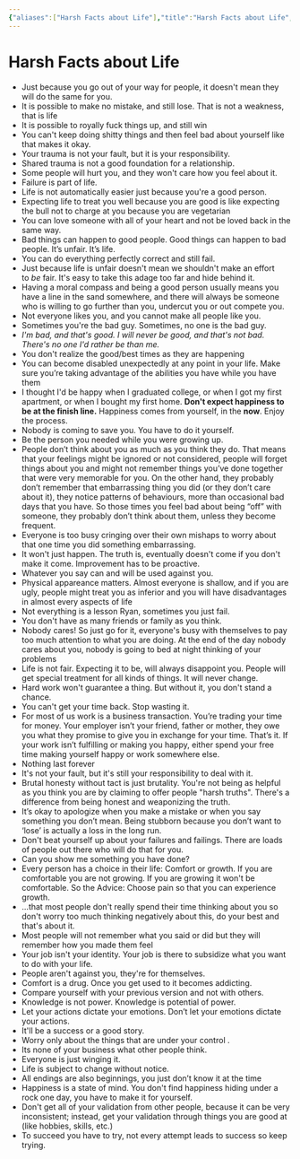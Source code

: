 ```yaml
---
{"aliases":["Harsh Facts about Life"],"title":"Harsh Facts about Life","date":"2022-10-25 10:23","tags":["life"],"dg-publish":true,"permalink":"/life-harsh-fact/","dgPassFrontmatter":true}
---
```



# Harsh Facts about Life

- Just because you go out of your way for people, it doesn't mean they will do the same for you.
- It is possible to make no mistake, and still lose. That is not a weakness, that is life
- It is possible to royally fuck things up, and still win
- You can't keep doing shitty things and then feel bad about yourself like that makes it okay.
- Your trauma is not your fault, but it is your responsibility.
- Shared trauma is not a good foundation for a relationship.
- Some people will hurt you, and they won't care how you feel about it.
- Failure is part of life.
- Life is not automatically easier just because you're a good person.
- Expecting life to treat you well because you are good is like expecting the bull not to charge at you because you are vegetarian
- You can love someone with all of your heart and not be loved back in the same way.
- Bad things can happen to good people. Good things can happen to bad people. It’s unfair. It’s life.
- You can do everything perfectly correct and still fail.
- Just because life is unfair doesn't mean we shouldn't make an effort to _be_ fair. It's easy to take this adage too far and hide behind it.
- Having a moral compass and being a good person usually means you have a line in the sand somewhere, and there will always be someone who is willing to go further than you, undercut you or out compete you.
- Not everyone likes you, and you cannot make all people like you.
- Sometimes you're the bad guy. Sometimes, no one is the bad guy.
- _I'm bad, and that's good. I will never be good, and that's not bad. There's no one I'd rather be than me._
- You don't realize the good/best times as they are happening
- You can become disabled unexpectedly at any point in your life. Make sure you’re taking advantage of the abilities you have while you have them
- I thought I'd be happy when I graduated college, or when I got my first apartment, or when I bought my first home. **Don't expect happiness to be at the finish line.** Happiness comes from yourself, in the **now**. Enjoy the process.
- Nobody is coming to save you. You have to do it yourself.
- Be the person you needed while you were growing up.
- People don’t think about you as much as you think they do. That means that your feelings might be ignored or not considered, people will forget things about you and might not remember things you’ve done together that were very memorable for you. On the other hand, they probably don’t remember that embarrassing thing you did (or they don’t care about it), they notice patterns of behaviours, more than occasional bad days that you have. So those times you feel bad about being “off” with someone, they probably don’t think about them, unless they become frequent.
- Everyone is too busy cringing over their own mishaps to worry about that one time you did something embarrassing.
- It won't just happen. The truth is, eventually doesn't come if you don't make it come. Improvement has to be proactive.
- Whatever you say can and will be used against you.
- Physical appareance matters. Almost everyone is shallow, and if you are ugly, people might treat you as inferior and you will have disadvantages in almost every aspects of life
- Not everything is a lesson Ryan, sometimes you just fail.
- You don't have as many friends or family as you think.
- Nobody cares! So just go for it, everyone's busy with themselves to pay too much attention to what you are doing. At the end of the day nobody cares about you, nobody is going to bed at night thinking of your problems
- Life is not fair. Expecting it to be, will always disappoint you. People will get special treatment for all kinds of things. It will never change.
- Hard work won't guarantee a thing. But without it, you don't stand a chance.
- You can't get your time back. Stop wasting it.
- For most of us work is a business transaction. You’re trading your time for money. Your employer isn’t your friend, father or mother, they owe you what they promise to give you in exchange for your time. That’s it. If your work isn’t fulfilling or making you happy, either spend your free time making yourself happy or work somewhere else.
- Nothing last forever
- It's not your fault, but it's still your responsibility to deal with it.
- Brutal honesty without tact is just brutality. You're not being as helpful as you think you are by claiming to offer people "harsh truths". There's a difference from being honest and weaponizing the truth.
- It’s okay to apologize when you make a mistake or when you say something you don’t mean. Being stubborn because you don’t want to ‘lose’ is actually a loss in the long run.
- Don't beat yourself up about your failures and failings. There are loads of people out there who will do that for you.
- Can you show me something you have done?
- Every person has a choice in their life: Comfort or growth. If you are comfortable you are not growing. If you are growing it won't be comfortable. So the Advice: Choose pain so that you can experience growth.
- ...that most people don't really spend their time thinking about you so don't worry too much thinking negatively about this, do your best and that's about it.
- Most people will not remember what you said or did but they will remember how you made them feel
- Your job isn't your identity. Your job is there to subsidize what you want to do with your life.
- People aren't against you, they're for themselves.
- Comfort is a drug. Once you get used to it becomes addicting.
- Compare yourself with your previous version and not with others.
- Knowledge is not power. Knowledge is potential of power.
- Let your actions dictate your emotions. Don’t let your emotions dictate your actions.
- It'll be a success or a good story.
- Worry only about the things that are under your control .
- Its none of your business what other people think.
- Everyone is just winging it.
- Life is subject to change without notice.
- All endings are also beginnings, you just don’t know it at the time
- Happiness is a state of mind. You don't find happiness hiding under a rock one day, you have to make it for yourself.
- Don't get all of your validation from other people, because it can be very inconsistent; instead, get your validation through things you are good at (like hobbies, skills, etc.)
- To succeed you have to try, not every attempt leads to success so keep trying.
